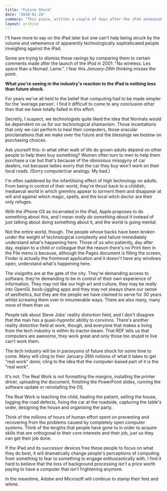 ```yaml
---
title: "Future Shock"
date: "2010-01-29"
summary: "This piece, written a couple of days after the iPad announcement, got a lot of traction online at the time. I still think it holds up pretty well."
layout: archive
---
```


I'll have more to say on the iPad later but one can't help being struck by the volume and vehemence of apparently technologically sophisticated people inveighing against the iPad.

Some are trying to dismiss these ravings by comparing them to certain comments made after the launch of the iPod in 2001: "No wireless. Les space than a Nomad. Lame.". I fear this _January-26th thinking_ misses the point.

**What you're seeing in the industry's reaction to the iPad is nothing less than future shock.**

For years we've all held to the belief that computing had to be made simpler for the 'average person'. I find it difficult to come to any conclusion other than that we have totally failed in this effort.

Secretly, I suspect, we technologists quite liked the idea that Normals would be dependent on us for our technological shamanism. Those incantations that only we can perform to heal their computers, those oracular proclamations that we make over the future and the blessings we bestow on purchasing choices.

Ask yourself this: in what other walk of life do grown adults depend on other people to help them buy something? Women often turn to men to help them purchase a car but that's because of the obnoxious misogyny of car dealers, not because ladies worry that the car they buy won't work on their local roads. (Sorry computer/car analogy. My bad.)

I'm often saddened by the infantilising effect of high technology on adults. From being in control of their world, they're thrust back to a childish, mediaeval world in which gremlins appear to torment them and disappear at will and against which magic, spells, and the local witch doctor are their only refuges.

With the iPhone OS as incarnated in the iPad, Apple proposes to do something about this, and I mean _really do something about it_ instead of just talking about doing something about it, and the world is going mental.

Not the entire world, though. The people whose backs have been broken under the weight of technological complexity and failure immediately understand what's happening here. Those of us who patiently, day after day, explain to a child or colleague that the reason there's no Print item in the File menu is because, although the Pages document is filling the screen, Finder is actually the frontmost application and it doesn't have any windows open, understand what's happening here.

The visigoths are at the gate of the city. They're demanding access to software. they're demanding to be in control of their own experience of information. They may not like our high art and culture, they may be _really_ into OpenGL boob-jiggling apps and they may not always share our sense of aesthetics, but they are the people we have claimed to serve for 30 years whilst screwing them over in innumerable ways. There are also many, many more of them than us.

People talk about Steve Jobs' reality distortion field, and I don't disagree that the man has a quasi-hypnotic ability to convince. There's another reality distortion field at work, though, and everyone that makes a living from the tech industry is within its tractor-beam. That RDF tells us that computers are awesome, they work great and only those too stupid to live can't work them.

The tech industry will be in paroxysms of future shock for some time to come. Many will cling to their January-26th notions of what it takes to get "real work" done; cling to the idea that the computer-based part of it is the "real work".

It's not. The Real Work is not formatting the margins, installing the printer driver, uploading the document, finishing the PowerPoint slides, running the software update or reinstalling the OS.

The Real Work is teaching the child, healing the patient, selling the house, logging the road defects, fixing the car at the roadside, capturing the table's order, designing the house and organising the party.

Think of the millions of hours of human effort spent on preventing and recovering from the problems caused by completely open computer systems. Think of the lengths that people have gone to in order to acquire skills that are orthogonal to their core interests and their job, just so they can get their job done.

If the iPad and its successor devices free these people to focus on what they do best, it will dramatically change people's perceptions of computing from something to fear to something to engage enthusiastically with. I find it hard to believe that the loss of background processing isn't a price worth paying to have a computer that isn't frightening anymore.

In the meantime, Adobe and Microsoft will continue to stamp their feet and whine.
